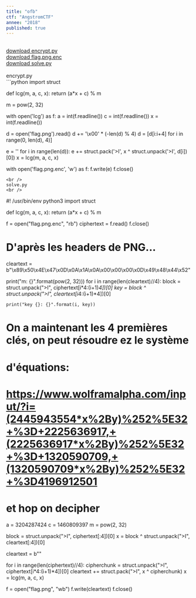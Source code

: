 ```yaml
---
title: "ofb"
ctf: "AngstromCTF"
annee: "2018"
published: true
---
```

<br />
<a href="/writeup-scripts/2017-2018/AngstromCTF/ofb/encrypt.py">download encrypt.py</a>
<br />
<a href="/writeup-scripts/2017-2018/AngstromCTF/ofb/flag.png.enc">download flag.png.enc</a>
<br />
<a href="/writeup-scripts/2017-2018/AngstromCTF/ofb/solve.py">download solve.py</a>
<br />
<br />
encrypt.py
<br />
```python
import struct

def lcg(m, a, c, x):
	return (a*x + c) % m

m = pow(2, 32)

with open('lcg') as f:
	a = int(f.readline())
	c = int(f.readline())
	x = int(f.readline())

d = open('flag.png').read()
d += '\x00' * (-len(d) % 4)
d = [d[i:i+4] for i in range(0, len(d), 4)]

e = ''
for i in range(len(d)):
	e += struct.pack('>I', x ^ struct.unpack('>I', d[i])[0])
	x = lcg(m, a, c, x)

with open('flag.png.enc', 'w') as f:
	f.write(e)
	f.close()
```
<br />
solve.py
<br />
```
#! /usr/bin/env python3
import struct


def lcg(m, a, c, x):
    return (a*x + c) % m


f = open("flag.png.enc", "rb")
ciphertext = f.read()
f.close()

# D'après les headers de PNG...
cleartext = b"\x89\x50\x4E\x47\x0D\x0A\x1A\x0A\x00\x00\x00\x0D\x49\x48\x44\x52"

print("m: {}".format(pow(2, 32)))
for i in range(len(cleartext)//4):
    block = struct.unpack(">I", ciphertext[i*4:(i+1)*4])[0]
    key = block ^ struct.unpack(">I", cleartext[i*4:(i+1)*4])[0]

    print("key {}: {}".format(i, key))

# On a maintenant les 4 premières clés, on peut résoudre ez le système
# d'équations:
# https://www.wolframalpha.com/input/?i=(2445943554*x%2By)%252%5E32+%3D+2225636917,+(2225636917*x%2By)%252%5E32+%3D+1320590709,+(1320590709*x%2By)%252%5E32+%3D4196912501

# et hop on decipher

a = 3204287424
c = 1460809397
m = pow(2, 32)

block = struct.unpack(">I", ciphertext[:4])[0]
x = block ^ struct.unpack(">I", cleartext[:4])[0]

cleartext = b""

for i in range(len(ciphertext)//4):
    cipherchunk = struct.unpack(">I", ciphertext[i*4:(i+1)*4])[0]
    cleartext += struct.pack(">I", x ^ cipherchunk)
    x = lcg(m, a, c, x)

f = open("flag.png", "wb")
f.write(cleartext)
f.close()
```
